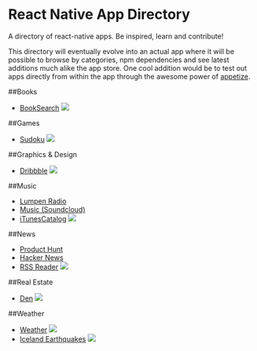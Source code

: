 # React Native App Directory
A directory of react-native apps. Be inspired, learn and contribute!

This directory will eventually evolve into an actual app where it will be possible to browse by categories, npm dependencies and see latest additions much alike the app store. One cool addition would be to test out apps directly from within the app through the awesome power of [appetize](https://appetize.io/).

##Books
- [BookSearch](https://github.com/appcoda/React-Native-Demo-App) [![][phone]][BookSearch]

##Games
- [Sudoku](https://github.com/christopherdro/react-native-sudoku) [![][phone]][Sudoku]

##Graphics & Design
- [Dribbble](https://github.com/catalinmiron/react-native-dribbble-app) [![][phone]][DribblePhone]

##Music
- [Lumpen Radio](https://github.com/jhabdas/lumpen-radio)
- [Music (Soundcloud)](https://github.com/nhayflick/ReactNativeMusic)
- [iTunesCatalog](https://github.com/alexissan/ReactNativeWorkshop) [![][phone]][iTunesCatalog]

##News
- [Product Hunt](https://github.com/rkho/product-hunt-react-native)
- [Hacker News](https://github.com/iSimar/HackerNews-React-Native)
- [RSS Reader](https://github.com/christopherdro/react-native-rss-reader) [![][phone]][RssReaderPhone]

##Real Estate
- [Den](https://github.com/asamiller/den) [![][phone]][Den]

##Weather
- [Weather](https://github.com/shevawen/react-native-weather-app) [![][phone]][Weather]
- [Iceland Earthquakes](https://github.com/paranoida/IcelandEarthquakes) [![][phone]][IcelandEarthquakes]


[phone]: assets/phone.png
[tablet]: assets/tablet.png

[RssReaderPhone]: screens/react-native-rss-reader.gif?raw=true
[DribblePhone]: screens/react-native-dribbble-app.jpg?raw=true
[IcelandEarthquakes]: screens/IcelandEarthquakes.png?raw=true
[Weather]: screens/react-native-weather-app.png?raw=true
[iTunesCatalog]: screens/ReactNativeWorkshop.png
[Sudoku]: screens/react-native-sudoku.gif?raw=true
[Den]: screens/den.jpg?raw=true
[BookSearch]: screens/React-Native-Demo-App.png?raw=true
